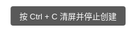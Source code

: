<!DOCTYPE html>
<html lang="zh-CN">
<head>
<meta charset="UTF-8" />
<title>我想你了 ☁️</title>
<style>
    *{margin:0;padding:0;box-sizing:border-box;}
    html,body{width:100%;height:100%;overflow:hidden;background:#fff;font-family:"微软雅黑",sans-serif;}
    .tip-box{
        position:fixed;
        width:200px;
        height:60px;
        display:flex;
        align-items:center;
        justify-content:center;
        font-size:15px;
        color:#333;
        border-radius:6px;
        box-shadow:0 2px 8px rgba(0,0,0,.15);
        user-select:none;
        animation:fadeIn .3s ease-out;
    }
    @keyframes fadeIn{from{opacity:0;transform:scale(.9);}to{opacity:1;transform:scale(1);}}
    #ctrl-info{
        position:fixed;
        top:10px;left:50%;
        transform:translateX(-50%);
        background:rgba(0,0,0,.65);
        color:#fff;
        padding:6px 14px;
        border-radius:4px;
        font-size:13px;
        z-index:9999;
    }
</style>
</head>
<body>
<div id="ctrl-info">按 Ctrl + C 清屏并停止创建</div>
<script>
const tips = ['早安呀','午安哦','晚安啦','多喝水','笑一笑','加油呀','休息下','深呼吸','放轻松','慢慢来','你很棒','别太累','要开心','会好的','向前看','别放弃','真不错','真厉害','真可爱','真勇敢','真聪明','真努力','真坚强','真善良','真漂亮','真帅气','真有趣','真幸福','真幸运','真温暖','今天好','明天更好','天气不错','风景很美','心情要好','照顾自己','爱你哟','想你啦','加油哦','没问题','没关系','别担心','放轻松','慢慢来','会成功','会实现','会幸福','要自信','要乐观','要积极','要坚持','要努力','要珍惜','要感恩','要善良','要微笑','要开心','要快乐','要健康','要平安','要顺利','要好运','要幸福','要甜蜜','要美好','阳光好','月光美','星星亮','风儿轻','云儿飘','花儿香','草儿绿','鸟儿唱','虫儿鸣','鱼儿游','世界美','生活好','每一天','都精彩','每一刻','都珍贵','每一分','都美好','每一秒','都幸福','别熬夜','早睡觉','吃早餐','多运动','多读书','多学习','多思考','多微笑','多感恩','多付出','多收获','多快乐','多幸福','多美好','多幸运','多平安','多健康','多顺利','多开心','多欢笑','多温暖','多甜蜜','多可爱','多帅气','多聪明','多勇敢','多坚强','多努力','多成功','多梦想','多希望','多未来','多憧憬','多期待','多美好','多精彩','多绚丽','多灿烂','多辉煌','多闪耀','多明亮','多温暖','多舒适','多惬意','多自在','多逍遥','多快乐','多幸福','多美满','多团圆','多和睦','多友爱','多真诚','多善良','多美好','多可爱','多迷人','多动人','多精彩','多难忘','多珍贵','多稀有','多特别','多独特'];
const bgColors = ['lightpink','skyblue','lightgreen','lavender','lightyellow','plum','coral','bisque','aquamarine','mistyrose','honeydew','peachpuff','paleturquoise','lavenderblush','oldlace','lemonchiffon','lightcyan','lightgray','lightpink','lightsalmon','lightseagreen','lightskyblue','lightslategray','lightsteelblue','lightyellow'];
function randRange(min,max){return Math.floor(Math.random()*(max-min+1))+min;}
function randItem(arr){return arr[randRange(0,arr.length-1)];}
function createTipBox(){
    const box = document.createElement('div');
    box.className = 'tip-box';
    box.style.left = randRange(0,window.innerWidth - 200)+'px';
    box.style.top  = randRange(0,window.innerHeight - 60)+'px';
    box.style.background = randItem(bgColors);
    box.textContent = randItem(tips);
    document.body.appendChild(box);
    setTimeout(()=>box.remove(),3000);
}
const workerCode = `
let timer=null;
self.onmessage=function(e){
    if(e.data==='start'){
        timer=setInterval(()=>self.postMessage('create'),10);
    }else if(e.data==='stop'){
        clearInterval(timer);timer=null;
    }
};`;
const blob = new Blob([workerCode],{type:'application/javascript'});
const worker = new Worker(URL.createObjectURL(blob));
worker.onmessage = ()=>createTipBox();
let running=true;worker.postMessage('start');
document.addEventListener('keydown',e=>{
    if(e.ctrlKey&&e.key.toLowerCase()==='c'){
        if(!running)return;
        running=false;worker.postMessage('stop');
        document.body.innerHTML='';
        const done=document.createElement('div');
        done.style.cssText='position:fixed;top:50%;left:50%;transform:translate(-50%,-50%);font-size:28px;color:#666;';
        done.textContent='已清屏，刷新页面可重新播放';
        document.body.appendChild(done);
    }
});
</script>
</body>
</html>
